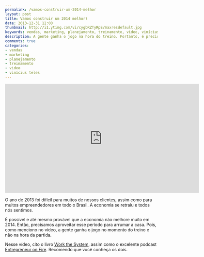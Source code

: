 ```yaml
---
permalink: /vamos-construir-um-2014-melhor
layout: post
title: Vamos construir um 2014 melhor?
date: 2013-12-31 12:00
thumbnail: http://i1.ytimg.com/vi/cygbRZTyRpE/maxresdefault.jpg
keywords: vendas, marketing, planejamento, treinamento, video, vinícius teles
description: A gente ganha o jogo na hora do treino. Portanto, é preciso arrumar a casa e treinar para melhor o desempenho ao longo do ano.
comments: true
categories: 
- vendas
- marketing
- planejamento
- treinamento
- video
- vinícius teles
---
```

<iframe width="640" height="360" src="http://www.youtube.com/embed/cygbRZTyRpE" frameborder="0" allowfullscreen></iframe>

O ano de 2013 foi difícil para muitos de nossos clientes, assim como para muitos empreendedores em todo o Brasil. A economia se retraiu e todos nós sentimos. 

É possível e até mesmo provável que a economia não melhore muito em 2014. Então, precisamos aproveitar esse período para arrumar a casa. Pois, como menciono no vídeo, a gente ganha o jogo no momento do treino e não na hora da partida.

Nesse vídeo, cito o livro [Work the System][1], assim como o excelente podcast [Entrepreneur on Fire][2]. Recomendo que você conheça os dois.

[1]:    http://www.workthesystem.com/
[2]:    http://www.entrepreneuronfire.com/